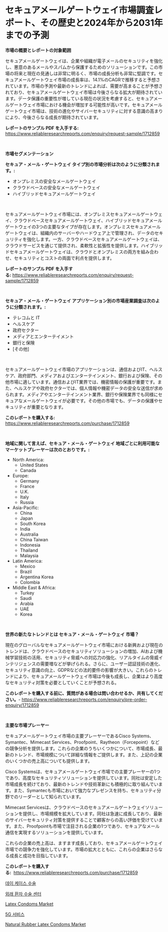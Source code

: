 <p><h1>セキュアメールゲートウェイ市場調査レポート、その歴史と2024年から2031年までの予測</h1></p><p><strong>市場の概要とレポートの対象範囲</strong></p>
<p><p>セキュアメールゲートウェイは、企業や組織が電子メールのセキュリティを強化し、悪意のあるメールやスパムから保護するためのソリューションです。この市場の将来と現在の見通しは非常に明るく、市場の成長分析も非常に堅調です。セキュアメールゲートウェイ市場の成長率は、14.1%のCAGRで推移すると予想されています。市場の予測や最新のトレンドによれば、需要が高まることが予想されており、セキュアメールゲートウェイ市場は今後さらなる拡大が期待されています。データ保護の重要性が増している現在の状況を考慮すると、セキュアメールゲートウェイ市場における機会が増加する可能性が高いです。セキュアメールゲートウェイ市場は、技術の進化やサイバーセキュリティに対する意識の高まりにより、今後さらなる成長が期待されています。</p></p>
<p><strong>レポートのサンプル PDF を入手する:</strong> <a href="https://www.reliableresearchreports.com/enquiry/request-sample/1712859">https://www.reliableresearchreports.com/enquiry/request-sample/1712859</a></p>
<p>&nbsp;</p>
<p><strong>市場セグメンテーション</strong></p>
<p><strong>セキュア・メール・ゲートウェイ タイプ別の市場分析は次のように分類されます。:</strong></p>
<p><ul><li>オンプレミスの安全なメールゲートウェイ</li><li>クラウドベースの安全なメールゲートウェイ</li><li>ハイブリッドセキュアメールゲートウェイ</li></ul></p>
<p>&nbsp;</p>
<p><p>セキュアメールゲートウェイ市場には、オンプレミスセキュアメールゲートウェイ、クラウドベースセキュアメールゲートウェイ、ハイブリッドセキュアメールゲートウェイの3つの主要なタイプが存在します。オンプレミスセキュアメールゲートウェイは、組織内のサーバーやハードウェア上で管理され、データのセキュリティを強化します。一方、クラウドベースセキュアメールゲートウェイは、クラウドサービスを通じて提供され、柔軟性と拡張性を提供します。ハイブリッドセキュアメールゲートウェイは、クラウドとオンプレミスの両方を組み合わせ、セキュリティとコストの両面で利点を提供します。</p></p>
<p><strong>レポートのサンプル PDF を入手する:</strong>&nbsp;<a href="https://www.reliableresearchreports.com/enquiry/request-sample/1712859">https://www.reliableresearchreports.com/enquiry/request-sample/1712859</a></p>
<p>&nbsp;</p>
<p><strong> セキュア・メール・ゲートウェイ アプリケーション別の市場産業調査は次のように分類されます。:</strong></p>
<p><ul><li>テレコムと IT</li><li>ヘルスケア</li><li>政府セクター</li><li>メディアとエンターテイメント</li><li>銀行と保険</li><li>[その他]</li></ul></p>
<p>&nbsp;</p>
<p><p>セキュアメールゲートウェイ市場のアプリケーションは、通信およびIT、ヘルスケア、政府部門、メディアおよびエンターテインメント、銀行および保険、その他市場に適しています。通信およびIT業界では、機密情報の保護が重要です。また、ヘルスケアや政府セクターでは、個人情報や機密データの安全な送信が求められます。メディアやエンターテインメント業界、銀行や保険業界でも同様にセキュアなメールゲートウェイが必要です。その他の市場でも、データの保護やセキュリティが重要となります。</p></p>
<p><strong>このレポートを購入する:</strong>&nbsp; <a href="https://www.reliableresearchreports.com/purchase/1712859">https://www.reliableresearchreports.com/purchase/1712859</a></p>
<p>&nbsp;</p>
<p><strong>地域に関して言えば、セキュア・メール・ゲートウェイ 地域ごとに利用可能なマーケットプレーヤーは次のとおりです。:</strong></p>
<p><ul>
    <li>
        North America:
        <ul>
            <li>United States</li>
            <li>Canada</li>
        </ul>
    </li>
    <li>
        Europe:
        <ul>
            <li>Germany</li>
            <li>France</li>
            <li>U.K.</li>
            <li>Italy</li>
            <li>Russia</li>
        </ul>
    </li>
    <li>
        Asia-Pacific:
        <ul>
            <li>China</li>
            <li>Japan</li>
            <li>South Korea</li>
            <li>India</li>
            <li>Australia</li>
            <li>China Taiwan</li>
            <li>Indonesia</li>
            <li>Thailand</li>
            <li>Malaysia</li>
        </ul>
    </li>
    <li>
        Latin America:
        <ul>
            <li>Mexico</li>
            <li>Brazil</li>
            <li>Argentina Korea</li>
            <li>Colombia</li>
        </ul>
    </li>
    <li>
        Middle East & Africa:
        <ul>
            <li>Turkey</li>
            <li>Saudi</li>
            <li>Arabia</li>
            <li>UAE</li>
            <li>Korea</li>
        </ul>
    </li>
    </ul></p>
<p>&nbsp;</p>
<p><strong>世界の新たなトレンドとは セキュア・メール・ゲートウェイ 市場？</strong></p>
<p><p>現在のグローバルなセキュアメールゲートウェイ市場における新興および現在のトレンドは、クラウドベースのセキュリティソリューションの増加、AIおよび機械学習技術の活用、セキュリティ脅威への対応力の強化、リアルタイムの脅威インテリジェンスの需要増などが挙げられる。さらに、ユーザー認証技術の進化、セキュリティ意識の向上、GDPRなどの法的要件の影響が大きい。これらのトレンドにより、セキュアメールゲートウェイ市場は今後も成長し、企業はより高度なセキュリティ対策を必要としていくことが予想される。</p></p>
<p><strong>このレポートを購入する前に、質問がある場合は問い合わせるか、共有してください。</strong>- <a href="https://www.reliableresearchreports.com/enquiry/pre-order-enquiry/1712859">https://www.reliableresearchreports.com/enquiry/pre-order-enquiry/1712859</a></p>
<p>&nbsp;</p>
<p><strong>主要な市場プレーヤー</strong></p>
<p><p>セキュアメールゲートウェイ市場の主要プレーヤーであるCisco Systems、Symantec、Mimecast Services、Proofpoint、Raytheon（Forcepoint）などの競争分析を提供します。これらの企業のうちいくつかについて、市場成長、最新のトレンド、市場規模について詳細な情報をご提供します。また、上記の企業のいくつかの売上高についても提供します。</p><p>Cisco Systemsは、セキュアメールゲートウェイ市場での主要プレーヤーの1つであり、高度なセキュリティソリューションを提供しています。同社は安定した市場成長を続けており、最新のトレンドや技術革新にも積極的に取り組んでいます。また、Symantecも市場において強力なプレゼンスを持ち、セキュリティ分野でのリーダーとして知られています。</p><p>Mimecast Servicesは、クラウドベースのセキュアメールゲートウェイソリューションを提供し、市場規模を拡大しています。同社は急速に成長しており、最新のサイバーセキュリティ対策を提供することで顧客からの高い評価を受けています。また、Proofpointも市場で注目される企業の1つであり、セキュアなメール通信を実現するソリューションを提供しています。</p><p>これらの企業の売上高は、ますます成長しており、セキュアメールゲートウェイ市場での競争力を強化しています。市場の拡大とともに、これらの企業はさらなる成長と成功を目指しています。</p></p>
<p><strong>このレポートを購入する:</strong>&nbsp;&nbsp;<a href="https://www.reliableresearchreports.com/purchase/1712859">https://www.reliableresearchreports.com/purchase/1712859</a></p>
<p><p><a href="https://medium.com/@plelbej847484502/2024-2031-%EA%B8%B0%EA%B0%84-%EB%8F%99%EC%95%88-%EC%98%88%EC%B8%A1%EB%90%9C-day-case-surgery-%EC%8B%9C%EC%9E%A5-%EB%8F%99%ED%96%A5-%EB%B0%8F-%EC%8B%9C%EC%9E%A5-%EB%B6%84%EC%84%9D-df1a3391b12e">데이 케이스 수술</a></p><p><a href="https://medium.com/@plelbej847484502/%EC%99%B8%EB%9E%98-%EC%88%98%EC%88%A0-%EC%84%BC%ED%84%B0-%EC%8B%9C%EC%9E%A5-%EB%A9%94%ED%8A%B8%EB%A6%AD%EC%8A%A4%EC%9D%98-%ED%95%B4%EB%8F%85-%EC%8B%9C%EC%9E%A5-%EC%A0%90%EC%9C%A0%EC%9C%A8-%ED%8A%B8%EB%A0%8C%EB%93%9C-%EB%B0%8F-%EC%84%B1%EC%9E%A5-%ED%8C%A8%ED%84%B4-d19f8e634a8e">외래 환자 수술 센터</a></p><p><a href="https://issuu.com/reportprime-2/docs/latex-condoms-market-size-2030.pptx">Latex Condoms Market</a></p><p><a href="https://github.com/vs2869dizt0/Market-Research-Report-List-1/blob/main/6486840186289.md">5G 서비스</a></p><p><a href="https://issuu.com/reportprime-2/docs/natural-rubber-latex-condoms-market-size-2030.pptx">Natural Rubber Latex Condoms Market</a></p></p>